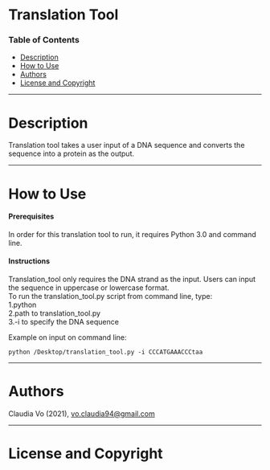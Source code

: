 # Translation Tool

### Table of Contents
- [Description](#description)
- [How to Use](#how-to-use)
- [Authors](#authors)
- [License and Copyright](#license-and-copyright)

---

# Description 
Translation tool takes a user input of a DNA sequence and converts the sequence into a protein as the output. 

---

# How to Use

#### Prerequisites
In order for this translation tool to run, it requires Python 3.0 and command line.

#### Instructions

Translation_tool only requires the DNA strand as the input. Users can input the sequence in uppercase or lowercase format. 
<br />
To run the translation_tool.py script from command line, type:\
1.python\
2.path to translation_tool.py\
3.-i <DNA sequence> to specify the DNA sequence

Example on input on command line:

```
python /Desktop/translation_tool.py -i CCCATGAAACCCtaa
```


---

# Authors
Claudia Vo (2021), vo.claudia94@gmail.com

---

# License and Copyright
